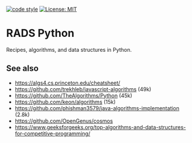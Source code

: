 [![code style](https://img.shields.io/badge/code%20style-black-000000.svg)](https://github.com/python/black)
[![License: MIT](https://black.readthedocs.io/en/stable/_static/license.svg)](LICENSE)

# RADS Python

Recipes, algorithms, and data structures in Python.

## See also

- https://algs4.cs.princeton.edu/cheatsheet/
- https://github.com/trekhleb/javascript-algorithms (49k)
- https://github.com/TheAlgorithms/Python (45k)
- https://github.com/keon/algorithms (15k)
- https://github.com/phishman3579/java-algorithms-implementation (2.8k)
- https://github.com/OpenGenus/cosmos
- https://www.geeksforgeeks.org/top-algorithms-and-data-structures-for-competitive-programming/
